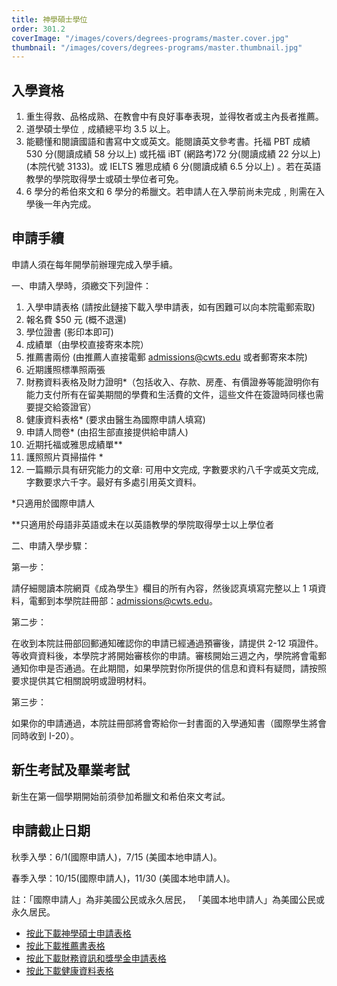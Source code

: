 ```yaml
---
title: 神學碩士學位
order: 301.2
coverImage: "/images/covers/degrees-programs/master.cover.jpg"
thumbnail: "/images/covers/degrees-programs/master.thumbnail.jpg"
---
```


## 入學資格

1. 重生得救、品格成熟、在教會中有良好事奉表現，並得牧者或主內長者推薦。
2. 道學碩士學位﹐成績總平均 3.5 以上。
3. 能聽懂和閱讀國語和書寫中文或英文。能閱讀英文參考書。托福 PBT 成績 530 分(閱讀成績 58 分以上) 或托福 iBT (網路考)72 分(閱讀成績 22 分以上) (本院代號 3133)。或 IELTS 雅思成績 6 分(閱讀成績 6.5 分以上) 。若在英語教學的學院取得學士或碩士學位者可免。
4. 6 學分的希伯來文和 6 學分的希臘文。若申請人在入學前尚未完成﹐則需在入學後一年內完成。

## 申請手續

申請人須在每年開學前辦理完成入學手續。

一、申請入學時，須繳交下列證件：

1.  入學申請表格 (請按此鏈接下載入學申請表，如有困難可以向本院電郵索取)
2.  報名費 $50 元 (概不退還)
3.  學位證書 (影印本即可)
4.  成績單（由學校直接寄來本院）
5.  推薦書兩份 (由推薦人直接電郵 admissions@cwts.edu 或者郵寄來本院)
6.  近期護照標準照兩張
7.  財務資料表格及財力證明\*（包括收入、存款、房產、有價證券等能證明你有能力支付所有在留美期間的學費和生活費的文件，這些文件在簽證時同樣也需要提交給簽證官）
8.  健康資料表格\* (要求由醫生為國際申請人填寫)
9.  申請人問卷\* (由招生部直接提供給申請人)
10. 近期托福或雅思成績單\*\*
11. 護照照片頁掃描件 \*
12. 一篇顯示具有研究能力的文章: 可用中文完成, 字數要求約八千字或英文完成, 字數要求六千字。最好有多處引用英文資料。

\*只適用於國際申請人

\*\*只適用於母語非英語或未在以英語教學的學院取得學士以上學位者

二、申請入學步驟：

第一步：

請仔細閱讀本院網頁《成為學生》欄目的所有內容，然後認真填寫完整以上 1 項資料，電郵到本學院註冊部：admissions@cwts.edu。

第二步：

在收到本院註冊部回郵通知確認你的申請已經通過預審後，請提供 2-12 項證件。等收齊資料後，本學院才將開始審核你的申請。審核開始三週之內，學院將會電郵通知你申是否通過。在此期間，如果學院對你所提供的信息和資料有疑問，請按照要求提供其它相關說明或證明材料。

第三步：

如果你的申請通過，本院註冊部將會寄給你一封書面的入學通知書（國際學生將會同時收到 I-20）。

## 新生考試及畢業考試

新生在第一個學期開始前須參加希臘文和希伯來文考試。

## 申請截止日期

秋季入學：6/1(國際申請人)，7/15 (美國本地申請人)。

春季入學：10/15(國際申請人)，11/30 (美國本地申請人)。

註：「國際申請人」為非美國公民或永久居民， 「美國本地申請人」為美國公民或永久居民。

- [按此下載神學碩士申請表格](/docs/admissions/Application-Form-ThM_111422.pdf)
- [按此下載推薦書表格](/docs/admissions/Recommendation-Form2020Fall-revised.pdf)
- [按此下載財務資訊和獎學金申請表格](/docs/admissions/Scholarship-ThM-updated-10312023v3.pdf)
- [按此下載健康資料表格](/docs/admissions/Health-History-Form-revised.pdf)

